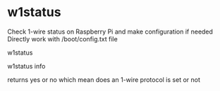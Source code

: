 # w1status

Check 1-wire status on Raspberry Pi and make configuration if needed
Directly work with /boot/config.txt file

w1status

w1status info

returns yes or no which mean does an 1-wire protocol is set or not
